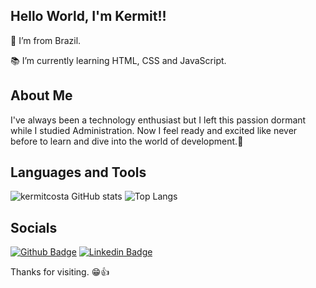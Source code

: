 ## Hello World, I'm Kermit!! 

:house_with_garden: I’m from Brazil.

:books: I’m currently learning HTML, CSS and JavaScript.

## About Me

I've always been a technology enthusiast but I left this passion dormant while I studied Administration. Now I feel ready and excited like never before to learn and dive into the world of development.🤩

## Languages and Tools

![kermitcosta GitHub stats](https://github-readme-stats.vercel.app/api?username=kermitcosta&show_icons=true&theme=github_dark)
![Top Langs](https://github-readme-stats.vercel.app/api/top-langs/?username=kermitcosta&theme=github_dark)

## Socials

[![Github Badge](https://img.shields.io/badge/-Github-000?style=flat-square&logo=Github&logoColor=white&link=https://github.com/kermitcosta)](https://github.com/kermitcosta)
[![Linkedin Badge](https://img.shields.io/badge/-LinkedIn-blue?style=flat-square&logo=Linkedin&logoColor=white&link=https://www.linkedin.com/in/kermit-costa/)](https://www.linkedin.com/in/kermit-costa/)

Thanks for visiting. 😁👍
